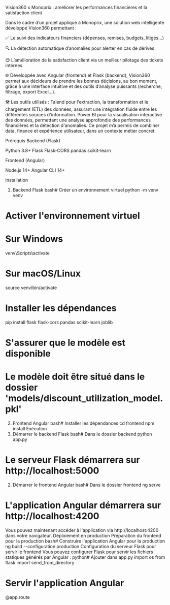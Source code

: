 Vision360 x Monoprix : améliorer les performances financières et la satisfaction client

Dans le cadre d’un projet appliqué à Monoprix,  une solution web intelligente développé Vision360 permettant :

✅ Le suivi des indicateurs financiers (dépenses, remises, budgets, litiges...)

 🔍 La détection automatique d’anomalies pour alerter en cas de dérives
 
 😊 L’amélioration de la satisfaction client via un meilleur pilotage des tickets internes
 
🌐 Développée avec Angular (frontend) et Flask (backend), Vision360 permet aux décideurs de prendre les bonnes décisions, 
au bon moment, grâce à une interface intuitive et des outils d’analyse puissants (recherche, filtrage, export Excel...).

🛠️ Les outils utilisés :
Talend pour l'extraction, la transformation et le chargement (ETL) des données, assurant une intégration fluide entre les différentes sources d'information.
Power BI pour la visualisation interactive des données, permettant une analyse approfondie des performances financières et la détection d'anomalies.
Ce projet m’a permis de combiner data, finance et expérience utilisateur, dans un contexte métier concret.


Prérequis
Backend (Flask)

Python 3.8+
Flask
Flask-CORS
pandas
scikit-learn

Frontend (Angular)

Node.js 14+
Angular CLI 14+

Installation
1. Backend Flask
bash# Créer un environnement virtuel
python -m venv venv

# Activer l'environnement virtuel
# Sur Windows
venv\Scripts\activate
# Sur macOS/Linux
source venv/bin/activate

# Installer les dépendances
pip install flask flask-cors pandas scikit-learn joblib

# S'assurer que le modèle est disponible
# Le modèle doit être situé dans le dossier 'models/discount_utilization_model.pkl'
2. Frontend Angular
bash# Installer les dépendances
cd frontend
npm install
Exécution
1. Démarrer le backend Flask
bash# Dans le dossier backend
python app.py
# Le serveur Flask démarrera sur http://localhost:5000
2. Démarrer le frontend Angular
bash# Dans le dossier frontend
ng serve
# L'application Angular démarrera sur http://localhost:4200
Vous pouvez maintenant accéder à l'application via http://localhost:4200 dans votre navigateur.
Déploiement en production
Préparation du frontend pour la production
bash# Construire l'application Angular pour la production
ng build --configuration production
Configuration du serveur Flask pour servir le frontend
Vous pouvez configurer Flask pour servir les fichiers statiques générés par Angular :
python# Ajouter dans app.py
import os
from flask import send_from_directory



# Servir l'application Angular
@app.route 

